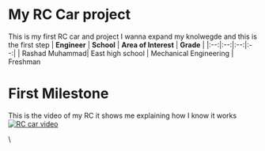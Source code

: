 # My RC Car project
This is my first RC car and project I wanna expand my knolwegde and this is the first step
| **Engineer** | **School** | **Area of Interest** | **Grade** |
|:--:|:--:|:--:|:--:|
| Rashad Muhammad| East high school | Mechanical Engineering | Freshman 






# First Milestone
This is the video of my RC it shows me explaining how I know it works
[![RC car video](https://res.cloudinary.com/marcomontalbano/image/upload/v1731018286/video_to_markdown/images/youtube--Z0Nk64HfbXM-c05b58ac6eb4c4700831b2b3070cd403.jpg)](https://www.youtube.com/watch?v=Z0Nk64HfbXM "RC car video")



\
